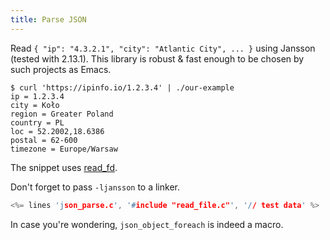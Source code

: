 ```yaml
---
title: Parse JSON
---
```


Read `{ "ip": "4.3.2.1", "city": "Atlantic City", ... }` using Jansson
(tested with 2.13.1). This library is robust & fast enough to be
chosen by such projects as Emacs.

~~~
$ curl 'https://ipinfo.io/1.2.3.4' | ./our-example
ip = 1.2.3.4
city = Koło
region = Greater Poland
country = PL
loc = 52.2002,18.6386
postal = 62-600
timezone = Europe/Warsaw
~~~

The snippet uses [read_fd](#read_file).

Don't forget to pass `-ljansson` to a linker.

```c
<%= lines 'json_parse.c', '#include "read_file.c"', '// test data' %>
```

In case you're wondering, `json_object_foreach` is indeed a macro.
